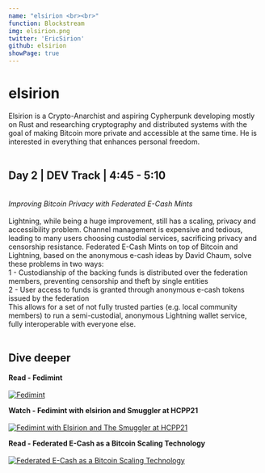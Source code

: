 ```yaml
---
name: "elsirion <br><br>"
function: Blockstream
img: elsirion.png
twitter: 'EricSirion'
github: elsirion
showPage: true
---
```


# elsirion
 
Elsirion is a Crypto-Anarchist and aspiring Cypherpunk developing mostly on Rust and researching cryptography and distributed systems with the goal of making Bitcoin more private and accessible at the same time. He is interested in everything that enhances personal freedom. 
<br><br>

## Day 2 | DEV Track | 4:45 - 5:10
<br>
<i>Improving Bitcoin Privacy with Federated E-Cash Mints</i><br><br>
Lightning, while being a huge improvement, still has a scaling, privacy and accessibility problem. Channel management is expensive and tedious, leading to many users choosing custodial services, sacrificing privacy and censorship resistance. Federated E-Cash Mints on top of Bitcoin and Lightning, based on the anonymous e-cash ideas by David Chaum, solve these problems in two ways:<br>
1 - Custodianship of the backing funds is distributed over the federation members, preventing censorship and theft by single entities<br>
2 - User access to funds is granted through anonymous e-cash tokens issued by the federation<br>
This allows for a set of not fully trusted parties (e.g. local community members) to run a semi-custodial, anonymous Lightning wallet service, fully interoperable with everyone else.
<br><br>

## Dive deeper


<div class="grid grid-cols-1 md:grid-cols-2 gap-5">
<div class="p-3 my-2">

**Read - Fedimint** <br><br>
[ ![Fedimint](/2021/content/elsirion_fedimint.png)](https://fedimint.org/)
</div>

<div class="p-3 my-2">

**Watch - Fedimint with elsirion and Smuggler at HCPP21** <br><br>
[ ![Fedimint with Elsirion and The Smuggler at HCPP21](/2021/content/elsirion_hcpp21.png)](https://www.youtube.com/watch?v=JXGmzTbyuEw&t=5330s/)
</div>

<div class="p-3 my-2">

**Read - Federated E-Cash as a Bitcoin Scaling Technology** <br><br>
[ ![Federated E-Cash as a Bitcoin Scaling Technology](/2021/content/elsirion_ecash.png)](https://medium.com/blockstream/blockstream-sponsors-federated-e-cash-as-a-bitcoin-scaling-technology-637ba05de7b3/)
</div>

</div>

<br>

